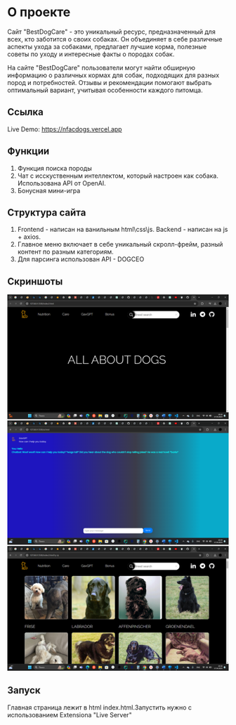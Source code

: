 # О проекте

Сайт "BestDogCare" - это уникальный ресурс, предназначенный для всех, кто заботится о своих собаках. Он объединяет в себе различные аспекты ухода за собаками, предлагает лучшие корма, полезные советы по уходу и интересные факты о породах собак.

На сайте "BestDogCare" пользователи могут найти обширную информацию о различных кормах для собак, подходящих для разных пород и потребностей. Отзывы и рекомендации помогают выбрать оптимальный вариант, учитывая особенности каждого питомца.

## Ссылка
Live Demo: https://nfacdogs.vercel.app

## Функции
1) Функция поиска породы
2) Чат с исскуственным интеллектом, который настроен как собака. Использована API от OpenAI.
3) Бонусная мини-игра

## Структура сайта
1) Frontend - написан на ванильным html\css\js. Backend - написан на js + axios.
2) Главное меню включает в себе уникальный скролл-фрейм, разный контент по разным категориям.
3) Для парсинга использован API - DOGCEO

## Скриншоты
![](https://github.com/Bwe0123/nfactask2024/blob/main/sc3.png)
![](https://github.com/Bwe0123/nfactask2024/blob/main/sc2.png)
![](https://github.com/Bwe0123/nfactask2024/blob/main/sc1.png)
## Запуск
Главная страница лежит в html index.html.Запустить нужно с использованием Extensionа "Live Server"
